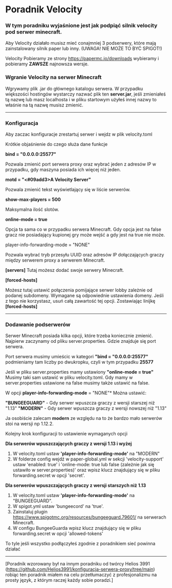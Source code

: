 # Poradnik Velocity

### W tym poradniku wyjaśnione jest jak podpiąć silnik velocity pod serwer minecraft.

Aby Velocity działało musisz mieć conajmniej 3 podserwery, które mają zainstalowany silnik paper lub inny. (UWAGA! NIE MOŻE TO BYĆ SPIGOT!)

Velocity Pobieramy ze strony https://papermc.io/downloads wybieramy i pobieramy **ZAWSZE** najnowsza wersje.

### Wgranie Velocity na serwer Minecraft

Wgrywamy plik .jar do głównego katalogu serwera. W przypadku większości hostingów wystarczy nazwać plik ten **server.jar**, jeśli zmieniałeś tą nazwę lub masz localhosta i w pliku startowym użyłeś innej nazwy to właśnie na tą nazwę musisz zmienić.

--------------------------------------------------------------------------------------------------------------------------------------------------------------------------------------------------------------------------------------------------------------------------------------
### Konfiguracja

Aby zaczac konfiguracje zrestartuj serwer i wejdz w plik velocity.toml

Krótkie objaśnienie do czego służa dane funkcje 

**bind = "0.0.0.0:25577"**  

Pozwala zmienić port serwera proxy oraz wybrać jeden z adresów IP w przypadku, gdy maszyna posiada ich więcej niż jeden.

**motd = "<#09add3>A Velocity Server"** 

Pozwala zmienić tekst wyświetlający się w liście serwerów.

**show-max-players = 500**

Maksymalna ilość slotów.

**online-mode = true**

Opcja ta sama co w przypadku serwera Minecraft. Gdy opcja jest na false gracz nie posiadający kupionej gry może wejść a gdy jest na true nie może.

player-info-forwarding-mode = "NONE"

Pozwala wybrać tryb przesyłu UUID oraz adresów IP dołączających graczy między serwerem proxy a serwerem Minecraft.

**[servers]** 
Tutaj możesz dodać swoje serwery Minecraft.

**[forced-hosts]**  

Możesz tutaj ustawić połączenia pomijające serwer lobby zależnie od podanej subdomeny. Wymagane są odpowiednie ustawienia domeny. Jeśli z tego nie korzystasz, usuń całą zawartość tej opcji.
Zostawiając linijkę **[forced-hosts]** 

--------------------------------------------------------------------------------------------------------------------------------------------------------------------------------------------------------------------------------------------------------------------------------------

### Dodawanie podserwerów

Serwer Minecraft posiada kilka opcji, które trzeba koniecznie zmienić. Najpierw zaczynamy od pliku server.properties. Gdzie znajduje się port serwera.

Port serwera musimy umieścic w kategori **"bind = "0.0.0.0:25577"** podmieniamy tam liczby po dwukropku, czyli w tym przypadku **25577**

Jeśli w pliku server.properties mamy ustawiony **"online-mode = true"** Musimy taki sam ustawić w pliku velocity.toml. Gdy mamy w server.properties ustawione na false musimy także ustawić na false.

W opcji **player-info-forwarding-mode** = "NONE"* Można ustawić:

 **"BUNGEEGUARD"** - Gdy serwer wpuszcza graczy z wersji starszej niż "1.13"
 **"MODERN"** - Gdy serwer wpuszcza graczy z wersji nowszej niż "1.13"

 Ja osobiście zalecam **modern** ze względu na to że bardzo mało serwerów stoi na wersji np 1.12.2.
 
Kolejny krok konfiguracji to ustawienie wymaganych opcji 

 **Dla serwerów wpuszczających graczy z wersji 1.13 i wyżej**  
1. W velocity.toml ustaw **'player-info-forwarding-mode'** na "MODERN"
2. W folderze config wejdź w paper-global.yml w sekcji 'velocity-support' ustaw 'enabled: true' i 'online-mode: true lub false (zależnie jak się ustawiło w server.properties)' oraz wpisz klucz znajdujący się w pliku forwarding.secret w opcji 'secret'.

**Dla serwerów wpuszczających graczy z wersji starszych niż 1.13**  
1. W velocity.toml ustaw **'player-info-forwarding-mode'** na "BUNGEEGUARD".
2. W spigot.yml ustaw 'bungeecord' na 'true'.
3. Zainstaluj plugin https://www.spigotmc.org/resources/bungeeguard.79601/ na serwerach Minecraft.
4. W configu BungeeGuarda wpisz klucz znajdujący się w pliku forwarding.secret w opcji 'allowed-tokens'

To tyle jeśli wszystko podłączyłeś zgodnie z poradnikiem sieć powinna działać

--------------------------------------------------------------------------------------------------------------------------------------------------------------------------------------------------------------------------------------------------------------------------------------


[Poradnik wzorowany był na innym poradniku od twórcy Helios 3991 (https://github.com/Helios3991/konfiguracja-serwera-proxy/tree/main) robiąc ten poradnik miałem na celu przetłumaczyć z profesjonalizmu na prosty język, z którym raczej każdy sobie poradzi.]

 

